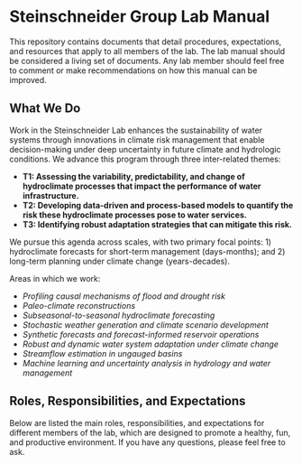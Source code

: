 # Steinschneider Group Lab Manual

This repository contains documents that detail procedures, expectations, and resources that apply to all members of the lab. The lab manual should be considered a living set of documents. Any lab member should feel free to comment or make recommendations on how this manual can be improved. 

## What We Do

Work in the Steinschneider Lab enhances the sustainability of water systems through innovations in climate risk management that enable decision-making under deep uncertainty in future climate and hydrologic conditions. We advance this program through three inter-related themes: 
* **T1: Assessing the variability, predictability, and change of hydroclimate processes that impact the performance of water infrastructure.**
* **T2: Developing data-driven and process-based models to quantify the risk these hydroclimate processes pose to water services.**
* **T3: Identifying robust adaptation strategies that can mitigate this risk.**
 
We pursue this agenda across scales, with two primary focal points: 1) hydroclimate forecasts for short-term management (days-months); and 2) long-term planning under climate change (years-decades). 

Areas in which we work: 

* *Profiling causal mechanisms of flood and drought risk*
* *Paleo-climate reconstructions*
* *Subseasonal-to-seasonal hydroclimate forecasting*
* *Stochastic weather generation and climate scenario development*
* *Synthetic forecasts and forecast-informed reservoir operations*
* *Robust and dynamic water system adaptation under climate change*
* *Streamflow estimation in ungauged basins*
* *Machine learning and uncertainty analysis in hydrology and water management*

## Roles, Responsibilities, and Expectations
Below are listed the main roles, responsibilities, and expectations for different members of the lab, which are designed to promote a healthy, fun, and productive environment. If you have any questions, please feel free to ask.

